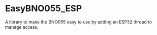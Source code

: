 # EasyBNO055_ESP
A library to make the BNO055 easy to use by adding an ESP32 thread to manage access. 
